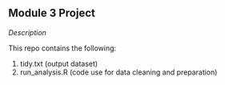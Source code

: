 ## Module 3 Project

*Description*

This repo contains the following:
1. tidy.txt (output dataset)
2. run_analysis.R (code use for data cleaning and preparation)

